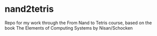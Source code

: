 # nand2tetris
Repo for my work through the From Nand to Tetris course, based on the book The Elements of Computing Systems by Nisan/Schocken
